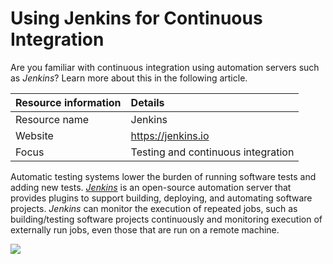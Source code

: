 # Using Jenkins for Continuous Integration
Are you familiar with continuous integration using automation servers such as *Jenkins*? Learn more about this in the following article. 

Resource information | Details 
:--- | :--- 
Resource name | Jenkins
Website | https://jenkins.io
Focus | Testing and continuous integration

Automatic testing systems lower the burden of running software tests and adding new tests. *[Jenkins](https://jenkins.io/ "Jenkins Homepage")* is an open-source automation server that provides plugins to support building, deploying, and automating software projects. *Jenkins* can monitor the execution of repeated jobs, such as building/testing software projects continuously and monitoring execution of externally run jobs, even those that are run on a remote machine.

<img src='https://github.com/betterscientificsoftware/images/blob/master/Logo-class-jenkins.png' class='logo' />

<!---
Publish: yes
Categories: reliability
Topics: testing, continuous integration testing
Tags: tool
Level: 2
Prerequisites: defaults
Aggregate: none
--->
